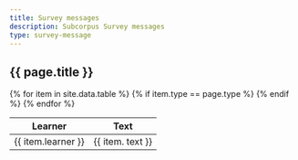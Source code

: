 ```yaml
---
title: Survey messages
description: Subcorpus Survey messages
type: survey-message
---
```



<h2> {{ page.title }} </h2>
<table>
  <thead>
    <tr>
      <th>Learner</th>
      <th>Text</th>
    </tr>
  </thead>
  <tbody>
    {% for item in site.data.table %}
      {% if item.type == page.type %}
        <tr>
          <td> {{ item.learner }} </td>
          <td> {{ item. text }} </td>
        </tr>
      {% endif %}
    {% endfor %}
  </tbody>
</table>

